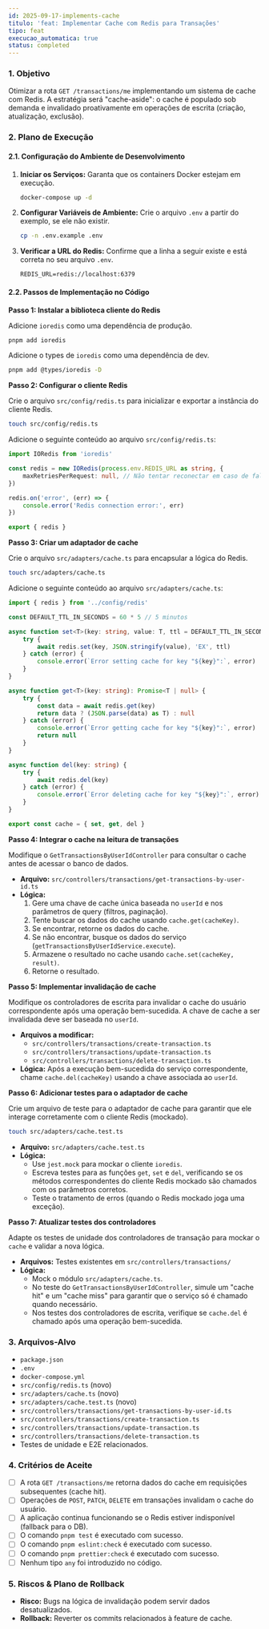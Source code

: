 ```yaml
---
id: 2025-09-17-implements-cache
titulo: 'feat: Implementar Cache com Redis para Transações'
tipo: feat
execucao_automatica: true
status: completed
---
```


### 1. Objetivo

Otimizar a rota `GET /transactions/me` implementando um sistema de cache com Redis. A estratégia será "cache-aside": o cache é populado sob demanda e invalidado proativamente em operações de escrita (criação, atualização, exclusão).

### 2. Plano de Execução

#### 2.1. Configuração do Ambiente de Desenvolvimento

1.  **Iniciar os Serviços:** Garanta que os containers Docker estejam em execução.

    ```bash
    docker-compose up -d
    ```

2.  **Configurar Variáveis de Ambiente:** Crie o arquivo `.env` a partir do exemplo, se ele não existir.

    ```bash
    cp -n .env.example .env
    ```

3.  **Verificar a URL do Redis:** Confirme que a linha a seguir existe e está correta no seu arquivo `.env`.
    ```env
    REDIS_URL=redis://localhost:6379
    ```

#### 2.2. Passos de Implementação no Código

**Passo 1: Instalar a biblioteca cliente do Redis**

Adicione `ioredis` como uma dependência de produção.

```bash
pnpm add ioredis
```

Adicione o types de `ioredis` como uma dependência de dev.

```bash
pnpm add @types/ioredis -D
```

**Passo 2: Configurar o cliente Redis**

Crie o arquivo `src/config/redis.ts` para inicializar e exportar a instância do cliente Redis.

```bash
touch src/config/redis.ts
```

Adicione o seguinte conteúdo ao arquivo `src/config/redis.ts`:

```typescript
import IORedis from 'ioredis'

const redis = new IORedis(process.env.REDIS_URL as string, {
    maxRetriesPerRequest: null, // Não tentar reconectar em caso de falha
})

redis.on('error', (err) => {
    console.error('Redis connection error:', err)
})

export { redis }
```

**Passo 3: Criar um adaptador de cache**

Crie o arquivo `src/adapters/cache.ts` para encapsular a lógica do Redis.

```bash
touch src/adapters/cache.ts
```

Adicione o seguinte conteúdo ao arquivo `src/adapters/cache.ts`:

```typescript
import { redis } from '../config/redis'

const DEFAULT_TTL_IN_SECONDS = 60 * 5 // 5 minutos

async function set<T>(key: string, value: T, ttl = DEFAULT_TTL_IN_SECONDS) {
    try {
        await redis.set(key, JSON.stringify(value), 'EX', ttl)
    } catch (error) {
        console.error(`Error setting cache for key "${key}":`, error)
    }
}

async function get<T>(key: string): Promise<T | null> {
    try {
        const data = await redis.get(key)
        return data ? (JSON.parse(data) as T) : null
    } catch (error) {
        console.error(`Error getting cache for key "${key}":`, error)
        return null
    }
}

async function del(key: string) {
    try {
        await redis.del(key)
    } catch (error) {
        console.error(`Error deleting cache for key "${key}":`, error)
    }
}

export const cache = { set, get, del }
```

**Passo 4: Integrar o cache na leitura de transações**

Modifique o `GetTransactionsByUserIdController` para consultar o cache antes de acessar o banco de dados.

- **Arquivo:** `src/controllers/transactions/get-transactions-by-user-id.ts`
- **Lógica:**
    1.  Gere uma chave de cache única baseada no `userId` e nos parâmetros de query (filtros, paginação).
    2.  Tente buscar os dados do cache usando `cache.get(cacheKey)`.
    3.  Se encontrar, retorne os dados do cache.
    4.  Se não encontrar, busque os dados do serviço (`getTransactionsByUserIdService.execute`).
    5.  Armazene o resultado no cache usando `cache.set(cacheKey, result)`.
    6.  Retorne o resultado.

**Passo 5: Implementar invalidação de cache**

Modifique os controladores de escrita para invalidar o cache do usuário correspondente após uma operação bem-sucedida. A chave de cache a ser invalidada deve ser baseada no `userId`.

- **Arquivos a modificar:**
    - `src/controllers/transactions/create-transaction.ts`
    - `src/controllers/transactions/update-transaction.ts`
    - `src/controllers/transactions/delete-transaction.ts`
- **Lógica:** Após a execução bem-sucedida do serviço correspondente, chame `cache.del(cacheKey)` usando a chave associada ao `userId`.

**Passo 6: Adicionar testes para o adaptador de cache**

Crie um arquivo de teste para o adaptador de cache para garantir que ele interage corretamente com o cliente Redis (mockado).

```bash
touch src/adapters/cache.test.ts
```

- **Arquivo:** `src/adapters/cache.test.ts`
- **Lógica:**
    - Use `jest.mock` para mockar o cliente `ioredis`.
    - Escreva testes para as funções `get`, `set` e `del`, verificando se os métodos correspondentes do cliente Redis mockado são chamados com os parâmetros corretos.
    - Teste o tratamento de erros (quando o Redis mockado joga uma exceção).

**Passo 7: Atualizar testes dos controladores**

Adapte os testes de unidade dos controladores de transação para mockar o `cache` e validar a nova lógica.

- **Arquivos:** Testes existentes em `src/controllers/transactions/`
- **Lógica:**
    - Mock o módulo `src/adapters/cache.ts`.
    - No teste do `GetTransactionsByUserIdController`, simule um "cache hit" e um "cache miss" para garantir que o serviço só é chamado quando necessário.
    - Nos testes dos controladores de escrita, verifique se `cache.del` é chamado após uma operação bem-sucedida.

### 3. Arquivos-Alvo

- `package.json`
- `.env`
- `docker-compose.yml`
- `src/config/redis.ts` (novo)
- `src/adapters/cache.ts` (novo)
- `src/adapters/cache.test.ts` (novo)
- `src/controllers/transactions/get-transactions-by-user-id.ts`
- `src/controllers/transactions/create-transaction.ts`
- `src/controllers/transactions/update-transaction.ts`
- `src/controllers/transactions/delete-transaction.ts`
- Testes de unidade e E2E relacionados.

### 4. Critérios de Aceite

- [ ] A rota `GET /transactions/me` retorna dados do cache em requisições subsequentes (cache hit).
- [ ] Operações de `POST`, `PATCH`, `DELETE` em transações invalidam o cache do usuário.
- [ ] A aplicação continua funcionando se o Redis estiver indisponível (fallback para o DB).
- [ ] O comando `pnpm test` é executado com sucesso.
- [ ] O comando `pnpm eslint:check` é executado com sucesso.
- [ ] O comando `pnpm prettier:check` é executado com sucesso.
- [ ] Nenhum tipo `any` foi introduzido no código.

### 5. Riscos & Plano de Rollback

- **Risco:** Bugs na lógica de invalidação podem servir dados desatualizados.
- **Rollback:** Reverter os commits relacionados à feature de cache.
